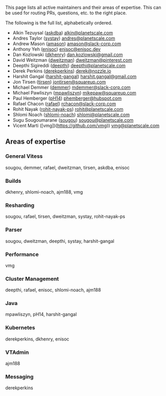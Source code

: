 This page lists all active maintainers and their areas of expertise. This can be used for routing PRs, questions, etc. to the right place.

The following is the full list, alphabetically ordered.

* Alkin Tezuysal ([askdba](https://github.com/askdba)) alkin@planetscale.com
* Andres Taylor ([systay](https://github.com/systay)) andres@planetscale.com
* Andrew Mason ([amason](https://github.com/ajm188)) amason@slack-corp.com
* Anthony Yeh ([enisoc](https://github.com/enisoc)) enisoc@enisoc.dev
* Dan Kozlowski ([dkhenry](https://github.com/dkhenry)) dan.kozlowski@gmail.com
* David Weitzman ([dweitzman](https://github.com/dweitzman)) dweitzman@pinterest.com
* Deepthi Sigireddi ([deepthi](https://github.com/deepthi)) deepthi@planetscale.com
* Derek Perkins ([derekperkins](https://github.com/derekperkins)) derek@nozzle.io
* Harshit Gangal ([harshit-gangal](https://github.com/harshit-gangal)) harshit.gangal@gmail.com
* Jon Tirsen ([tirsen](https://github.com/tirsen)) jontirsen@squareup.com
* Michael Demmer ([demmer](https://github.com/demmer)) mdemmer@slack-corp.com
* Michael Pawliszyn ([mpawliszyn](https://github.com/mpawliszyn)) mikepaw@squareup.com
* Paul Hemberger ([pH14](https://github.com/pH14)) phemberger@hubspot.com
* Rafael Chacon ([rafael](https://github.com/rafael)) rchacon@slack-corp.com
* Rohit Nayak ([rohit-nayak-ps](https://github.com/rohit-nayak-ps)) rohit@planetscale.com
* Shlomi Noach ([shlomi-noach](https://github.com/shlomi-noach)) shlomi@planetscale.com
* Sugu Sougoumarane ([sougou](https://github.com/sougou)) sougou@planetscale.com
* Vicent Marti ([vmg])(https://github.com/vmg)) vmg@planetscale.com

## Areas of expertise

### General Vitess
sougou, demmer, rafael, dweitzman, tirsen, askdba, enisoc

### Builds
dkhenry, shlomi-noach, ajm188, vmg

### Resharding
sougou, rafael, tirsen, dweitzman, systay, rohit-nayak-ps

### Parser
sougou, dweitzman, deepthi, systay, harshit-gangal

### Performance
vmg

### Cluster Management
deepthi, rafael, enisoc, shlomi-noach, ajm188

### Java
mpawliszyn, pH14, harshit-gangal

### Kubernetes
derekperkins, dkhenry, enisoc

### VTAdmin
ajm188

### Messaging
derekperkins
